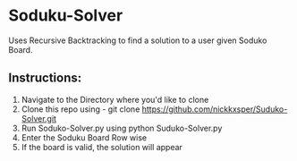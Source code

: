 # Soduku-Solver

Uses Recursive Backtracking to find a solution to a user given Soduko Board. 


## Instructions:


1) Navigate to the Directory where you'd like to clone 
2) Clone this repo using - git clone https://github.com/nickkxsper/Suduko-Solver.git
3) Run Soduko-Solver.py using python Suduko-Solver.py
4) Enter the Soduku Board Row wise
5) If the board is valid, the solution will appear


